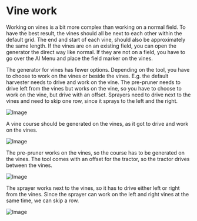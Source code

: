 # Vine work


Working on vines is a bit more complex than working on a normal field.
To have the best result, the vines should all be next to each other within the default grid.
The end and start of each vine, should also be approximately the same length.
If the vines are on an existing field, you can open the generator the direct way like normal.
If they are not on a field, you have to go over the AI Menu and place the field marker on the vines.



The generator for vines has fewer options.
Depending on the tool, you have to choose to work on the vines or beside the vines.
E.g. the default harvester needs to drive and work on the vine.
     The pre-pruner needs to drive left from the vines but works on the vine, so you have to choose to work on the vine, but drive with an offset.
     Sprayers need to drive next to the vines and need to skip one row, since it sprays to the left and the right.


![Image](images/vineworkgen_0_0_765_510.png)


A vine course should be generated on the vines, as it got to drive and work on the vines.


![Image](images/vineworkharvest_0_0_765_510.png)


The pre-pruner works on the vines, so the course has to be generated on the vines.
The tool comes with an offset for the tractor, so the tractor drives between the vines.


![Image](images/vineworkpruner_0_0_765_510.png)


The sprayer works next to the vines, so it has to drive either left or right from the vines.
Since the sprayer can work on the left and right vines at the same time, we can skip a row.


![Image](images/vineworkspray_0_0_765_510.png)


